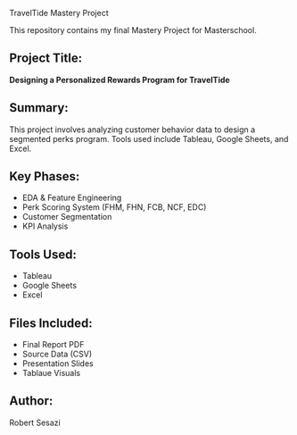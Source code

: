 TravelTide Mastery Project

This repository contains my final Mastery Project for Masterschool.

## Project Title:
**Designing a Personalized Rewards Program for TravelTide**

## Summary:
This project involves analyzing customer behavior data to design a segmented perks program. Tools used include Tableau, Google Sheets, and Excel.

## Key Phases:
- EDA & Feature Engineering
- Perk Scoring System (FHM, FHN, FCB, NCF, EDC)
- Customer Segmentation
- KPI Analysis

## Tools Used:
- Tableau
- Google Sheets
- Excel

## Files Included:
- Final Report PDF
- Source Data (CSV)
- Presentation Slides
- Tablaue Visuals

## Author:
Robert Sesazi
